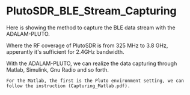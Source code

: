 # PlutoSDR_BLE_Stream_Capturing

Here is showing the method to capture the BLE data stream with the ADALAM-PLUTO.

Where the RF coverage of PlutoSDR is from 325 MHz to 3.8 GHz, apperantly it's sufficient for 2.4GHz bandwidth.

With the ADALAM-PLUTO, we can realize the data capturing through Matlab, Simulink, Gnu Radio and so forth.

	For the Matlab, the first is the Pluto environment setting, we can follow the instruction (Capturing_Matlab.pdf).
    

    

   

